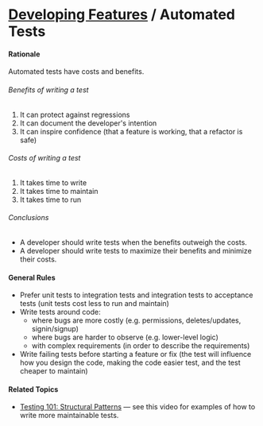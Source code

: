 # [Developing Features](../developing_features.md) / Automated Tests


#### Rationale

Automated tests have costs and benefits.

###### Benefits of writing a test

1. It can protect against regressions
2. It can document the developer's intention
3. It can inspire confidence (that a feature is working, that a refactor is safe)

###### Costs of writing a test

1. It takes time to write
2. It takes time to maintain
3. It takes time to run

###### Conclusions

- A developer should write tests when the benefits outweigh the costs.
- A developer should write tests to maximize their benefits and minimize their costs.


#### General Rules

- Prefer unit tests to integration tests and integration tests to acceptance tests (unit tests cost less to run and maintain)
- Write tests around code:
   - where bugs are more costly (e.g. permissions, deletes/updates, signin/signup)
   - where bugs are harder to observe (e.g. lower-level logic)
   - with complex requirements (in order to describe the requirements)
- Write failing tests before starting a feature or fix (the test will influence how you design the code, making the code easier test, and the test cheaper to maintain)


#### Related Topics

- [Testing 101: Structural Patterns](https://vimeo.com/218208271) — see this video for examples of how to write more maintainable tests.
